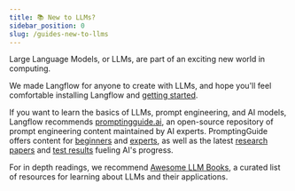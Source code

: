 ```yaml
---
title: 📚 New to LLMs?
sidebar_position: 0
slug: /guides-new-to-llms
---
```




Large Language Models, or LLMs, are part of an exciting new world in computing.


We made Langflow for anyone to create with LLMs, and hope you'll feel comfortable installing Langflow and [getting started](/get-started-quickstart).


If you want to learn the basics of LLMs, prompt engineering, and AI models, Langflow recommends [promptingguide.ai](https://promptingguide.ai/), an open-source repository of prompt engineering content maintained by AI experts. PromptingGuide offers content for [beginners](https://www.promptingguide.ai/introduction/basics) and [experts](https://www.promptingguide.ai/techniques/cot), as well as the latest [research papers](https://www.promptingguide.ai/papers) and [test results](https://www.promptingguide.ai/research) fueling AI's progress.


For in depth readings, we recommend [Awesome LLM Books](https://github.com/Hannibal046/Awesome-LLM?tab=readme-ov-file#llm-books), a curated list of resources for learning about LLMs and their applications.

